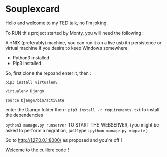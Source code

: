 # Souplexcard

Hello and welcome to my TED talk, no I'm joking. 

To RUN this project started by Monty, you will need the following : 

A *NIX (preferably) machine, you can run it on a live usb ith persistence or virtual machine  if you desire to keep Windows somewhere.

- Python3 installed
- Pip3 installed

So, first clone the repoand enter it, then : 

`pip3 install virtualenv` 

`virtualenv Django`

`source Django/bin/activate`

enter the Django folder then : `pip3 install -r requirements.txt` to install the dependencies 

```python3 manage.py runserver``` TO START THE WEBSERVER, 
(you might be asked to perform a migration, just type : `python manage.py migrate` ) 

Go to http://127.0.0.1:8000/ as proposed and you're off !

Welcome to the cuillère code !
